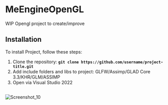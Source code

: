 # **MeEngineOpenGL**
WIP Opengl project to create/improve
## **Installation**

To install Project, follow these steps:

1. Clone the repository: **`git clone https://github.com/username/project-title.git`**
2. Add include folders and libs to project: GLFW/Assimp/GLAD Core 3.3/KHR/GLM/ASSIMP
3. Open via Visual Studio 2022
##
![Screenshot_10](https://github.com/user-attachments/assets/dc16f832-4e3d-44aa-937f-74f84a94b70d)
